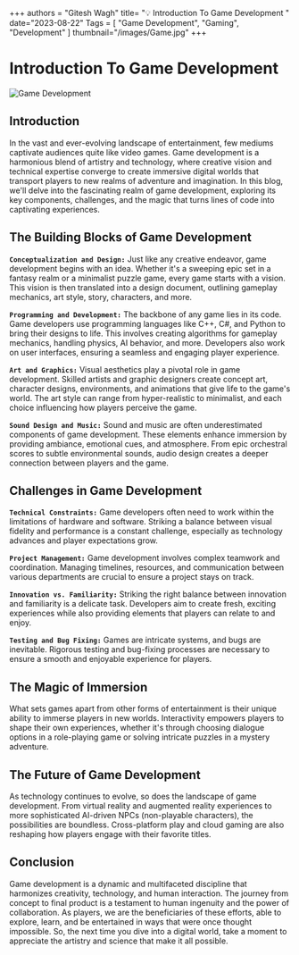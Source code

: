 +++
authors = "Gitesh Wagh"
title= "💡 Introduction To Game Development "
date="2023-08-22"
Tags = [
    "Game Development",
     "Gaming",
     "Development"
] 
thumbnail="/images/Game.jpg"
+++
# Introduction To Game Development
<img title="Game Development" alt="Game Development" src="/images/Game.jpg">

## Introduction

In the vast and ever-evolving landscape of entertainment, few mediums captivate audiences quite like 
video games. Game development is a harmonious blend of artistry and technology, where creative vision 
and technical expertise converge to create immersive digital worlds that transport players to new 
realms of adventure and imagination. In this blog, we'll delve into the fascinating realm of game 
development, exploring its key components, challenges, and the magic that turns lines of code into 
captivating experiences.

## The Building Blocks of Game Development

**`Conceptualization and Design:`** Just like any creative endeavor, game development begins with an 
idea. Whether it's a sweeping epic set in a fantasy realm or a minimalist puzzle game, every game 
starts with a vision. This vision is then translated into a design document, outlining gameplay 
mechanics, art style, story, characters, and more.

**`Programming and Development:`** The backbone of any game lies in its code. Game developers use 
programming languages like C++, C#, and Python to bring their designs to life. This involves creating 
algorithms for gameplay mechanics, handling physics, AI behavior, and more. Developers also work on 
user interfaces, ensuring a seamless and engaging player experience.

**`Art and Graphics:`** Visual aesthetics play a pivotal role in game development. Skilled artists 
and 
graphic designers create concept art, character designs, environments, and animations that give life 
to the game's world. The art style can range from hyper-realistic to minimalist, and each choice 
influencing how players perceive the game.


**`Sound Design and Music:`** Sound and music are often underestimated components of game development. 
These elements enhance immersion by providing ambiance, emotional cues, and atmosphere. From epic 
orchestral scores to subtle environmental sounds, audio design creates a deeper connection between 
players and the game.

## Challenges in Game Development

**`Technical Constraints:`** Game developers often need to work within the limitations of hardware and 
software. Striking a balance between visual fidelity and performance is a constant challenge, 
especially as technology advances and player expectations grow.

**`Project Management:`** Game development involves complex teamwork and coordination. Managing 
timelines, resources, and communication between various departments are crucial to ensure a project 
stays on track.

**`Innovation vs. Familiarity:`** Striking the right balance between innovation and familiarity is a 
delicate task. Developers aim to create fresh, exciting experiences while also providing elements 
that players can relate to and enjoy.

**`Testing and Bug Fixing:`** Games are intricate systems, and bugs are inevitable. Rigorous testing 
and bug-fixing processes are necessary to ensure a smooth and enjoyable experience for players.

## The Magic of Immersion

What sets games apart from other forms of entertainment is their unique ability to immerse players in 
new worlds. Interactivity empowers players to shape their own experiences, whether it's through 
choosing dialogue options in a role-playing game or solving intricate puzzles in a mystery adventure.

## The Future of Game Development

As technology continues to evolve, so does the landscape of game development. From virtual reality 
and augmented reality experiences to more sophisticated AI-driven NPCs (non-playable characters), the 
possibilities are boundless. Cross-platform play and cloud gaming are also reshaping how players 
engage with their favorite titles.

## Conclusion

Game development is a dynamic and multifaceted discipline that harmonizes creativity, technology, and 
human interaction. The journey from concept to final product is a testament to human ingenuity and 
the power of collaboration. As players, we are the beneficiaries of these efforts, able to explore, 
learn, and be entertained in ways that were once thought impossible. So, the next time you dive into 
a digital world, take a moment to appreciate the artistry and science that make it all possible.